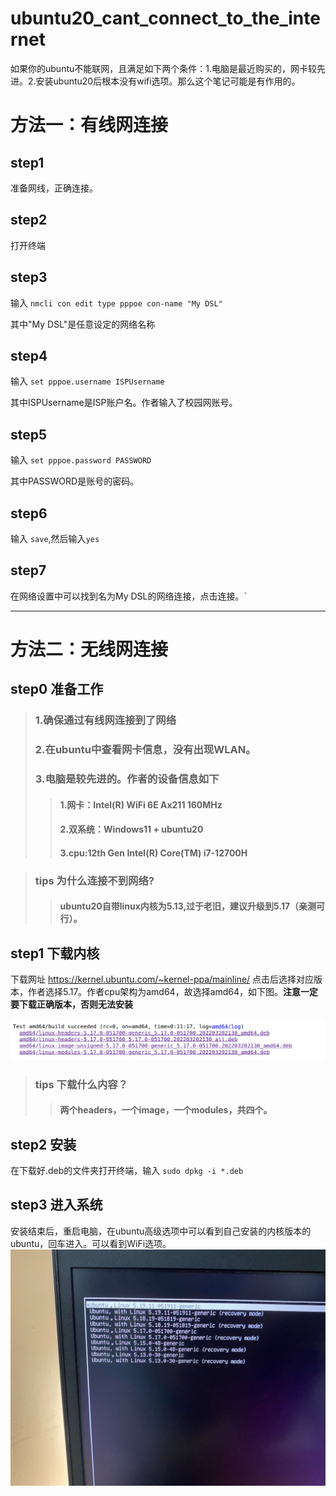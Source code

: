 # ubuntu20_cant_connect_to_the_internet
如果你的ubuntu不能联网，且满足如下两个条件：1.电脑是最近购买的，网卡较先进。2.安装ubuntu20后根本没有wifi选项。那么这个笔记可能是有作用的。
# 方法一：有线网连接
## step1
准备网线，正确连接。
## step2
打开终端
## step3
输入 `nmcli con edit type pppoe con-name "My DSL"`

其中"My DSL"是任意设定的网络名称
## step4
输入 `set pppoe.username ISPUsername`

其中ISPUsername是ISP账户名。作者输入了校园网账号。
## step5
输入 `set pppoe.password PASSWORD`

其中PASSWORD是账号的密码。
## step6
输入 `save`,然后输入`yes`
## step7
在网络设置中可以找到名为My DSL的网络连接，点击连接。`
***
# 方法二：无线网连接
## step0 准备工作 
>### 1.确保通过有线网连接到了网络
>### 2.在ubuntu中查看网卡信息，没有出现WLAN。
>### 3.电脑是较先进的。作者的设备信息如下
>>#### 1.网卡：Intel(R) WiFi 6E Ax211 160MHz
>>#### 2.双系统：Windows11 + ubuntu20
>>#### 3.cpu:12th Gen Intel(R) Core(TM) i7-12700H

>### tips 为什么连接不到网络?
>>#### ubuntu20自带linux内核为**5.13**,过于老旧，建议升级到**5.17**（亲测可行）。
## step1 下载内核
下载网址 https://kernel.ubuntu.com/~kernel-ppa/mainline/
点击后选择对应版本，作者选择5.17。作者cpu架构为amd64，故选择amd64，如下图。**注意一定要下载正确版本，否则无法安装**

![image](https://github.com/OTT123/ubuntu20-can-t-connect-to-the-internet/blob/main/img/pic1.png)
>### tips 下载什么内容？
>>#### 两个headers，一个image，一个modules，共四个。

## step2 安装
在下载好.deb的文件夹打开终端，输入 `sudo dpkg -i *.deb`

## step3 进入系统
安装结束后，重启电脑，在ubuntu高级选项中可以看到自己安装的内核版本的ubuntu，回车进入。可以看到WiFi选项。
![image](https://github.com/OTT123/ubuntu20-can-t-connect-to-the-internet/blob/main/img/pic2.png)


